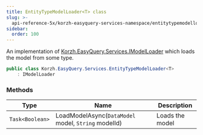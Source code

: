 ```yaml
---
title: EntityTypeModelLoader<T> class
slug: >-
  api-reference-5x/korzh-easyquery-services-namespace/entitytypemodelloader-t--class
sidebar:
  order: 100
---
```


An implementation of [Korzh.EasyQuery.Services.IModelLoader](/easyquery/docs/api-reference-5x/korzh-easyquery-services-namespace/imodelloader-interface)  which loads the model from some type.
```csharp
public class Korzh.EasyQuery.Services.EntityTypeModelLoader<T>
    : IModelLoader

```

### Methods

| Type | Name | Description | 
| --- | --- | --- | 
| `Task<Boolean>` | LoadModelAsync(`DataModel` model, `String` modelId) | Loads the model |
